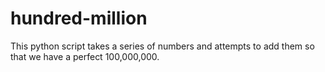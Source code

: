 hundred-million
===============

This python script takes a series of numbers and attempts to add them so that we have a perfect 100,000,000. 

